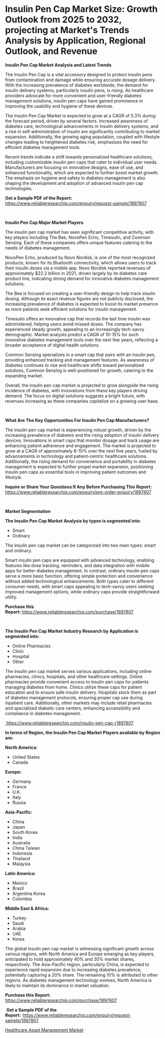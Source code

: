 <p><h1>Insulin Pen Cap Market Size: Growth Outlook from 2025 to 2032, projecting at Market's Trends Analysis by Application, Regional Outlook, and Revenue</h1></p><p><strong>Insulin Pen Cap Market Analysis and Latest Trends</strong></p>
<p><p>The Insulin Pen Cap is a vital accessory designed to protect insulin pens from contamination and damage while ensuring accurate dosage delivery. With the increasing prevalence of diabetes worldwide, the demand for insulin delivery systems, particularly insulin pens, is rising. As healthcare providers advocate for more convenient and user-friendly diabetes management solutions, insulin pen caps have gained prominence in improving the usability and hygiene of these devices.</p><p>The Insulin Pen Cap Market is expected to grow at a CAGR of 5.3% during the forecast period, driven by several factors. Increased awareness of diabetes care, technological advancements in insulin delivery systems, and a rise in self-administration of insulin are significantly contributing to market expansion. Additionally, the growing aging population, coupled with lifestyle changes leading to heightened diabetes risk, emphasizes the need for efficient diabetes management tools.</p><p>Recent trends indicate a shift towards personalized healthcare solutions, including customizable insulin pen caps that cater to individual user needs. Manufacturers are focusing on innovative designs, ease of use, and enhanced functionality, which are expected to further boost market growth. The emphasis on hygiene and safety in diabetes management is also shaping the development and adoption of advanced insulin pen cap technologies.</p></p>
<p><strong>Get a Sample PDF of the Report:&nbsp;</strong> <a href="https://www.reliableresearchiq.com/enquiry/request-sample/1897807?utm_campaign=2583&utm_medium=2&utm_source=Github&utm_content=ia&utm_term=03032025&utm_id=insulin-pen-cap">https://www.reliableresearchiq.com/enquiry/request-sample/1897807</a></p>
<p>&nbsp;</p>
<p><strong>Insulin Pen Cap Major Market Players</strong></p>
<p><p>The insulin pen cap market has seen significant competitive activity, with key players including The Bee, NovoPen Echo, Timesulin, and Common Sensing. Each of these companies offers unique features catering to the needs of diabetes management.</p><p>NovoPen Echo, produced by Novo Nordisk, is one of the most recognized products, known for its Bluetooth connectivity, which allows users to track their insulin doses via a mobile app. Novo Nordisk reported revenues of approximately $22.2 billion in 2021, driven largely by its diabetes care product line, indicating strong demand for innovative diabetes management solutions.</p><p>The Bee is focused on creating a user-friendly design to help track insulin dosing. Although its exact revenue figures are not publicly disclosed, the increasing prevalence of diabetes is expected to boost its market presence as more patients seek efficient solutions for insulin management.</p><p>Timesulin offers an innovative cap that records the last time insulin was administered, helping users avoid missed doses. The company has experienced steady growth, appealing to an increasingly tech-savvy demographic. Market analysts predict a CAGR of 10-15% for such innovative diabetes management tools over the next few years, reflecting a broader acceptance of digital health solutions.</p><p>Common Sensing specializes in a smart cap that pairs with an insulin pen, providing enhanced tracking and management features. As awareness of diabetes continues to rise and healthcare shifts toward personalized solutions, Common Sensing is well-positioned for growth, catering to the expanding market.</p><p>Overall, the insulin pen cap market is projected to grow alongside the rising incidence of diabetes, with innovations from these key players driving demand. The focus on digital solutions suggests a bright future, with revenues increasing as these companies capitalize on a growing user base.</p></p>
<p>&nbsp;</p>
<p><strong>What Are The Key Opportunities For Insulin Pen Cap Manufacturers?</strong></p>
<p><p>The insulin pen cap market is experiencing robust growth, driven by the increasing prevalence of diabetes and the rising adoption of insulin delivery devices. Innovations in smart caps that monitor dosage and track usage are enhancing patient adherence and engagement. The market is projected to grow at a CAGR of approximately 8-10% over the next five years, fueled by advancements in technology and patient-centric healthcare solutions. Additionally, the rising demand for convenience and portability in diabetes management is expected to further propel market expansion, positioning insulin pen caps as essential tools in improving patient outcomes and lifestyle.</p></p>
<p><strong>Inquire or Share Your Questions If Any Before Purchasing This Report:</strong> <a href="https://www.reliableresearchiq.com/enquiry/pre-order-enquiry/1897807?utm_campaign=2583&utm_medium=2&utm_source=Github&utm_content=ia&utm_term=03032025&utm_id=insulin-pen-cap">https://www.reliableresearchiq.com/enquiry/pre-order-enquiry/1897807</a></p>
<p>&nbsp;</p>
<p><strong>Market Segmentation</strong></p>
<p><strong>The Insulin Pen Cap Market Analysis by types is segmented into:</strong></p>
<p><ul><li>Smart</li><li>Ordinary</li></ul></p>
<p><p>The insulin pen cap market can be categorized into two main types: smart and ordinary. </p><p>Smart insulin pen caps are equipped with advanced technology, enabling features like dose tracking, reminders, and data integration with mobile apps for better diabetes management. In contrast, ordinary insulin pen caps serve a more basic function, offering simple protection and convenience without added technological enhancements. Both types cater to different consumer needs, with smart caps appealing to tech-savvy users seeking improved management options, while ordinary caps provide straightforward utility.</p></p>
<p><strong>Purchase this Report:&nbsp;</strong><a href="https://www.reliableresearchiq.com/purchase/1897807?utm_campaign=2583&utm_medium=2&utm_source=Github&utm_content=ia&utm_term=03032025&utm_id=insulin-pen-cap">https://www.reliableresearchiq.com/purchase/1897807</a></p>
<p>&nbsp;</p>
<p><strong>The Insulin Pen Cap Market Industry Research by Application is segmented into:</strong></p>
<p><ul><li>Online Pharmacies</li><li>Clinic</li><li>Hospital</li><li>Other</li></ul></p>
<p><p>The insulin pen cap market serves various applications, including online pharmacies, clinics, hospitals, and other healthcare settings. Online pharmacies provide convenient access to insulin pen caps for patients managing diabetes from home. Clinics utilize these caps for patient education and to ensure safe insulin delivery. Hospitals stock them as part of diabetes management protocols, ensuring proper cap use during inpatient care. Additionally, other markets may include retail pharmacies and specialized diabetic care centers, enhancing accessibility and compliance in diabetes management.</p></p>
<p><a href="https://www.reliableresearchiq.com/insulin-pen-cap-r1897807?utm_campaign=2583&utm_medium=2&utm_source=Github&utm_content=ia&utm_term=03032025&utm_id=insulin-pen-cap">&nbsp;https://www.reliableresearchiq.com/insulin-pen-cap-r1897807</a></p>
<p><strong>In terms of Region, the Insulin Pen Cap Market Players available by Region are:</strong></p>
<p>
    <p> <strong> North America: </strong>
        <ul>
            <li>United States</li>
            <li>Canada</li>
        </ul>
        </p> 
    <p> <strong> Europe: </strong>
        <ul>
            <li>Germany</li>
            <li>France</li>
            <li>U.K.</li>
            <li>Italy</li>
            <li>Russia</li>
        </ul>
        </p> 
    <p> <strong> Asia-Pacific: </strong>
        <ul>
            <li>China</li>
            <li>Japan</li>
            <li>South Korea</li>
            <li>India</li>
            <li>Australia</li>
            <li>China Taiwan</li>
            <li>Indonesia</li>
            <li>Thailand</li>
            <li>Malaysia</li>
        </ul>
        </p> 
    <p> <strong> Latin America: </strong>
        <ul>
            <li>Mexico</li>
            <li>Brazil</li>
            <li>Argentina Korea</li>
            <li>Colombia</li>
        </ul>
        </p> 
    <p> <strong> Middle East & Africa: </strong>
        <ul>
            <li>Turkey</li>
            <li>Saudi</li>
            <li>Arabia</li>
            <li>UAE</li>
            <li>Korea</li>
        </ul>
    </p>
    </p>
<p><p>The global insulin pen cap market is witnessing significant growth across various regions, with North America and Europe emerging as key players, anticipated to hold approximately 40% and 30% market shares, respectively. The Asia-Pacific region, particularly China, is expected to experience rapid expansion due to increasing diabetes prevalence, potentially capturing a 20% share. The remaining 10% is attributed to other regions. As diabetes management technology evolves, North America is likely to maintain its dominance in market valuation.</p></p>
<p><strong>Purchase this Report: </strong><a href="https://www.reliableresearchiq.com/purchase/1897807?utm_campaign=2583&utm_medium=2&utm_source=Github&utm_content=ia&utm_term=03032025&utm_id=insulin-pen-cap">https://www.reliableresearchiq.com/purchase/1897807</a></p>
<p>&nbsp;<strong>Get a Sample PDF of the Report:&nbsp;&nbsp;</strong><a href="https://www.reliableresearchiq.com/enquiry/request-sample/1897807?utm_campaign=2583&utm_medium=2&utm_source=Github&utm_content=ia&utm_term=03032025&utm_id=insulin-pen-cap">https://www.reliableresearchiq.com/enquiry/request-sample/1897807</a></p>
<p><strong></strong></p>
<p><p><a href="https://github.com/AshikRahman991/Market-Research-Report-List-1/blob/main/healthcare-asset-management-market.md?utm_campaign=2583&utm_medium=2&utm_source=Github&utm_content=ia&utm_term=03032025&utm_id=insulin-pen-cap">Healthcare Asset Management Market</a></p></p>